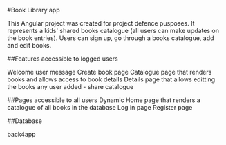 #Book Library app

This Angular project was created for project defence pusposes. It represents a kids' shared books catalogue (all users can make updates on the book entries). Users can sign up, go through a books catalogue, add and edit books.

##Features accessible to logged users

Welcome user message
Create book page
Catalogue page that renders books and allows access to book details
Details page that allows editting the books any user added - share catalogue

##Pages accessible to all users 
Dynamic Home page that renders a catalogue of all books in the database 
Log in page
Register page

##Database

back4app
